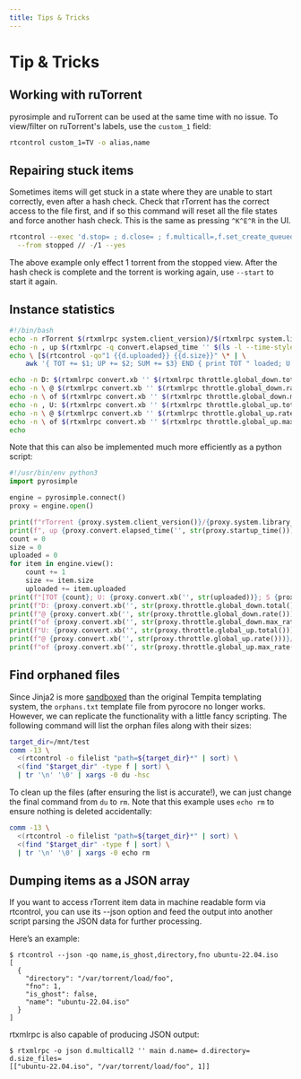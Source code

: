 ```yaml
---
title: Tips & Tricks
---
```


# Tip & Tricks

## Working with ruTorrent

pyrosimple and ruTorrent can be used at the same time with no
issue. To view/filter on ruTorrent's labels, use the `custom_1` field:

```bash
rtcontrol custom_1=TV -o alias,name
```

## Repairing stuck items

Sometimes items will get stuck in a state where they are unable to
start correctly, even after a hash check. Check that rTorrent has the
correct access to the file first, and if so this command will reset
all the file states and force another hash check. This is the same as
pressing `^K^E^R` in the UI.

```bash
rtcontrol --exec 'd.stop= ; d.close= ; f.multicall=,f.set_create_queued=0,f.set_resize_queued=0 ; d.check_hash=' \
  --from stopped // -/1 --yes
```

The above example only effect 1 torrent from the stopped view. After
the hash check is complete and the torrent is working again, use
`--start` to start it again.

## Instance statistics

```bash
#!/bin/bash
echo -n rTorrent $(rtxmlrpc system.client_version)/$(rtxmlrpc system.library_version)
echo -n , up $(rtxmlrpc -q convert.elapsed_time '' $(ls -l --time-style '+%s' $SCGI_SOCKET | awk '{print $6}'))
echo \ [$(rtcontrol -qo"1 {{d.uploaded}} {{d.size}}" \* | \
    awk '{ TOT += $1; UP += $2; SUM += $3} END { print TOT " loaded; U: " UP/1024/1024/1024 " GiB; S: " SUM/1024/1024/1024 }') GiB]

echo -n D: $(rtxmlrpc convert.xb '' $(rtxmlrpc throttle.global_down.total))
echo -n \ @ $(rtxmlrpc convert.xb '' $(rtxmlrpc throttle.global_down.rate))/s
echo -n \ of $(rtxmlrpc convert.xb '' $(rtxmlrpc throttle.global_down.max_rate))/s
echo -n , U: $(rtxmlrpc convert.xb '' $(rtxmlrpc throttle.global_up.total))
echo -n \ @ $(rtxmlrpc convert.xb '' $(rtxmlrpc throttle.global_up.rate))/s
echo -n \ of $(rtxmlrpc convert.xb '' $(rtxmlrpc throttle.global_up.max_rate))/s
echo
```

Note that this can also be implemented much more efficiently as a python script:
```python
#!/usr/bin/env python3
import pyrosimple

engine = pyrosimple.connect()
proxy = engine.open()

print(f"rTorrent {proxy.system.client_version()}/{proxy.system.library_version()}", end='')
print(f", up {proxy.convert.elapsed_time('', str(proxy.startup_time()))}", end='')
count = 0
size = 0
uploaded = 0
for item in engine.view():
    count += 1
    size += item.size
    uploaded += item.uploaded
print(f"[TOT {count}; U: {proxy.convert.xb('', str(uploaded))}; S {proxy.convert.xb('', str(size))}]")
print(f"D: {proxy.convert.xb('', str(proxy.throttle.global_down.total()))} ", end='')
print(f"@ {proxy.convert.xb('', str(proxy.throttle.global_down.rate()))}/s ", end='')
print(f"of {proxy.convert.xb('', str(proxy.throttle.global_down.max_rate()))}/s, ", end='')
print(f"U: {proxy.convert.xb('', str(proxy.throttle.global_up.total()))} ", end='')
print(f"@ {proxy.convert.xb('', str(proxy.throttle.global_up.rate()))}/s ", end='')
print(f"of {proxy.convert.xb('', str(proxy.throttle.global_up.max_rate()))}/s")
```

## Find orphaned files

Since Jinja2 is more
[sandboxed](https://jinja.palletsprojects.com/en/3.1.x/sandbox/) than
the original Tempita templating system, the `orphans.txt` template
file from pyrocore no longer works. However, we can replicate the
functionality with a little fancy scripting. The following command
will list the orphan files along with their sizes:

```bash
target_dir=/mnt/test
comm -13 \
  <(rtcontrol -o filelist "path=${target_dir}*" | sort) \
  <(find "$target_dir" -type f | sort) \
  | tr '\n' '\0' | xargs -0 du -hsc
```

To clean up the files (after ensuring the list is accurate!), we can
just change the final command from `du` to `rm`. Note that this
example uses `echo rm` to ensure nothing is deleted accidentally:

```bash
comm -13 \
  <(rtcontrol -o filelist "path=${target_dir}*" | sort) \
  <(find "$target_dir" -type f | sort) \
  | tr '\n' '\0' | xargs -0 echo rm
```

## Dumping items as a JSON array

If you want to access rTorrent item data in machine readable form via rtcontrol, you can use its --json option and feed the output into another script parsing the JSON data for further processing.

Here’s an example:

```
$ rtcontrol --json -qo name,is_ghost,directory,fno ubuntu-22.04.iso
[
  {
    "directory": "/var/torrent/load/foo",
    "fno": 1,
    "is_ghost": false,
    "name": "ubuntu-22.04.iso"
  }
]
```

rtxmlrpc is also capable of producing JSON output:
```
$ rtxmlrpc -o json d.multicall2 '' main d.name= d.directory= d.size_files=
[["ubuntu-22.04.iso", "/var/torrent/load/foo", 1]]
```

